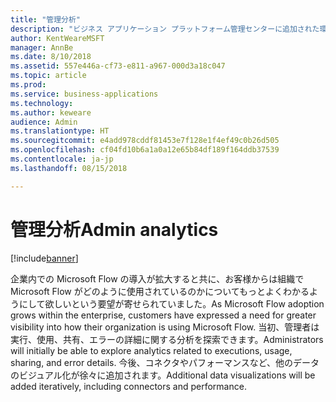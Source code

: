 ```yaml
---
title: "管理分析"
description: "ビジネス アプリケーション プラットフォーム管理センターに追加された環境全体およびテナント全体の分析。"
author: KentWeareMSFT
manager: AnnBe
ms.date: 8/10/2018
ms.assetid: 557e446a-cf73-e811-a967-000d3a18c047
ms.topic: article
ms.prod: 
ms.service: business-applications
ms.technology: 
ms.author: keweare
audience: Admin
ms.translationtype: HT
ms.sourcegitcommit: e4add978cddf81453e7f128e1f4ef49c0b26d505
ms.openlocfilehash: cf04fd10b6a1a0a12e65b84df189f164ddb37539
ms.contentlocale: ja-jp
ms.lasthandoff: 08/15/2018

---
```

# <a name="admin-analytics"></a><span data-ttu-id="f93ae-103">管理分析</span><span class="sxs-lookup"><span data-stu-id="f93ae-103">Admin analytics</span></span>


[!include[banner](../../includes/banner.md)]

<span data-ttu-id="f93ae-104">企業内での Microsoft Flow の導入が拡大すると共に、お客様からは組織で Microsoft Flow がどのように使用されているのかについてもっとよくわかるようにして欲しいという要望が寄せられていました。</span><span class="sxs-lookup"><span data-stu-id="f93ae-104">As Microsoft Flow adoption grows within the enterprise, customers have expressed a need for greater visibility into how their organization is using Microsoft Flow.</span></span> <span data-ttu-id="f93ae-105">当初、管理者は実行、使用、共有、エラーの詳細に関する分析を探索できます。</span><span class="sxs-lookup"><span data-stu-id="f93ae-105">Administrators will initially be able to explore analytics related to executions, usage, sharing, and error details.</span></span> <span data-ttu-id="f93ae-106">今後、コネクタやパフォーマンスなど、他のデータのビジュアル化が徐々に追加されます。</span><span class="sxs-lookup"><span data-stu-id="f93ae-106">Additional data visualizations will be added iteratively, including connectors and performance.</span></span>

